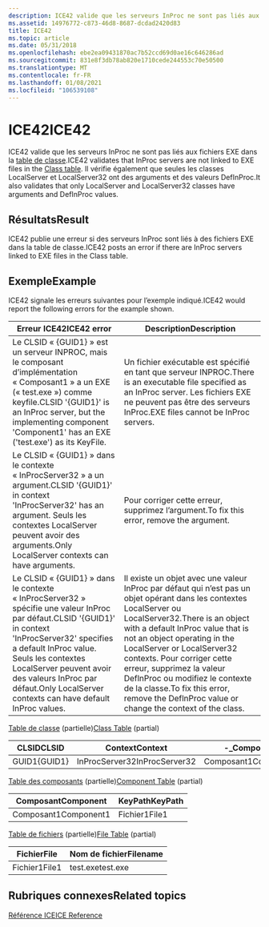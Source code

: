 ```yaml
---
description: ICE42 valide que les serveurs InProc ne sont pas liés aux fichiers EXE dans la table de classe. Il vérifie également que seules les classes LocalServer et LocalServer32 ont des arguments et des valeurs DefInProc.
ms.assetid: 14976772-c873-46d8-8687-dcdad2420d83
title: ICE42
ms.topic: article
ms.date: 05/31/2018
ms.openlocfilehash: ebe2ea09431870ac7b52ccd69d0ae16c646286ad
ms.sourcegitcommit: 831e8f3db78ab820e1710cede244553c70e50500
ms.translationtype: MT
ms.contentlocale: fr-FR
ms.lasthandoff: 01/08/2021
ms.locfileid: "106539108"
---
```

# <a name="ice42"></a><span data-ttu-id="7b18b-104">ICE42</span><span class="sxs-lookup"><span data-stu-id="7b18b-104">ICE42</span></span>

<span data-ttu-id="7b18b-105">ICE42 valide que les serveurs InProc ne sont pas liés aux fichiers EXE dans la [table de classe](class-table.md).</span><span class="sxs-lookup"><span data-stu-id="7b18b-105">ICE42 validates that InProc servers are not linked to EXE files in the [Class table](class-table.md).</span></span> <span data-ttu-id="7b18b-106">Il vérifie également que seules les classes LocalServer et LocalServer32 ont des arguments et des valeurs DefInProc.</span><span class="sxs-lookup"><span data-stu-id="7b18b-106">It also validates that only LocalServer and LocalServer32 classes have arguments and DefInProc values.</span></span>

## <a name="result"></a><span data-ttu-id="7b18b-107">Résultats</span><span class="sxs-lookup"><span data-stu-id="7b18b-107">Result</span></span>

<span data-ttu-id="7b18b-108">ICE42 publie une erreur si des serveurs InProc sont liés à des fichiers EXE dans la table de classe.</span><span class="sxs-lookup"><span data-stu-id="7b18b-108">ICE42 posts an error if there are InProc servers linked to EXE files in the Class table.</span></span>

## <a name="example"></a><span data-ttu-id="7b18b-109">Exemple</span><span class="sxs-lookup"><span data-stu-id="7b18b-109">Example</span></span>

<span data-ttu-id="7b18b-110">ICE42 signale les erreurs suivantes pour l’exemple indiqué.</span><span class="sxs-lookup"><span data-stu-id="7b18b-110">ICE42 would report the following errors for the example shown.</span></span>



| <span data-ttu-id="7b18b-111">Erreur ICE42</span><span class="sxs-lookup"><span data-stu-id="7b18b-111">ICE42 error</span></span>                                                                                                                             | <span data-ttu-id="7b18b-112">Description</span><span class="sxs-lookup"><span data-stu-id="7b18b-112">Description</span></span>                                                                                                                                                                                                               |
|-----------------------------------------------------------------------------------------------------------------------------------------|---------------------------------------------------------------------------------------------------------------------------------------------------------------------------------------------------------------------------|
| <span data-ttu-id="7b18b-113">Le CLSID « {GUID1} » est un serveur INPROC, mais le composant d’implémentation « Composant1 » a un EXE (« test.exe ») comme keyfile.</span><span class="sxs-lookup"><span data-stu-id="7b18b-113">CLSID '{GUID1}' is an InProc server, but the implementing component 'Component1' has an EXE ('test.exe') as its KeyFile.</span></span>                | <span data-ttu-id="7b18b-114">Un fichier exécutable est spécifié en tant que serveur INPROC.</span><span class="sxs-lookup"><span data-stu-id="7b18b-114">There is an executable file specified as an InProc server.</span></span> <span data-ttu-id="7b18b-115">Les fichiers EXE ne peuvent pas être des serveurs InProc.</span><span class="sxs-lookup"><span data-stu-id="7b18b-115">EXE files cannot be InProc servers.</span></span>                                                                                                                            |
| <span data-ttu-id="7b18b-116">Le CLSID « {GUID1} » dans le contexte « InProcServer32 » a un argument.</span><span class="sxs-lookup"><span data-stu-id="7b18b-116">CLSID '{GUID1}' in context 'InProcServer32' has an argument.</span></span> <span data-ttu-id="7b18b-117">Seuls les contextes LocalServer peuvent avoir des arguments.</span><span class="sxs-lookup"><span data-stu-id="7b18b-117">Only LocalServer contexts can have arguments.</span></span>                              | <span data-ttu-id="7b18b-118">Pour corriger cette erreur, supprimez l’argument.</span><span class="sxs-lookup"><span data-stu-id="7b18b-118">To fix this error, remove the argument.</span></span>                                                                                                                                                                                   |
| <span data-ttu-id="7b18b-119">Le CLSID « {GUID1} » dans le contexte « InProcServer32 » spécifie une valeur InProc par défaut.</span><span class="sxs-lookup"><span data-stu-id="7b18b-119">CLSID '{GUID1}' in context 'InProcServer32' specifies a default InProc value.</span></span> <span data-ttu-id="7b18b-120">Seuls les contextes LocalServer peuvent avoir des valeurs InProc par défaut.</span><span class="sxs-lookup"><span data-stu-id="7b18b-120">Only LocalServer contexts can have default InProc values.</span></span> | <span data-ttu-id="7b18b-121">Il existe un objet avec une valeur InProc par défaut qui n’est pas un objet opérant dans les contextes LocalServer ou LocalServer32.</span><span class="sxs-lookup"><span data-stu-id="7b18b-121">There is an object with a default InProc value that is not an object operating in the LocalServer or LocalServer32 contexts.</span></span> <span data-ttu-id="7b18b-122">Pour corriger cette erreur, supprimez la valeur DeflnProc ou modifiez le contexte de la classe.</span><span class="sxs-lookup"><span data-stu-id="7b18b-122">To fix this error, remove the DeflnProc value or change the context of the class.</span></span><br/> |



 

<span data-ttu-id="7b18b-123">[Table de classe](class-table.md) (partielle)</span><span class="sxs-lookup"><span data-stu-id="7b18b-123">[Class Table](class-table.md) (partial)</span></span>



| <span data-ttu-id="7b18b-124">CLSID</span><span class="sxs-lookup"><span data-stu-id="7b18b-124">CLSID</span></span>   | <span data-ttu-id="7b18b-125">Context</span><span class="sxs-lookup"><span data-stu-id="7b18b-125">Context</span></span>        | <span data-ttu-id="7b18b-126">-\_</span><span class="sxs-lookup"><span data-stu-id="7b18b-126">Component\_</span></span> | <span data-ttu-id="7b18b-127">DefInProcHandler</span><span class="sxs-lookup"><span data-stu-id="7b18b-127">DefInProcHandler</span></span> | <span data-ttu-id="7b18b-128">Argument</span><span class="sxs-lookup"><span data-stu-id="7b18b-128">Argument</span></span> |
|---------|----------------|-------------|------------------|----------|
| <span data-ttu-id="7b18b-129">GUID1</span><span class="sxs-lookup"><span data-stu-id="7b18b-129">{GUID1}</span></span> | <span data-ttu-id="7b18b-130">InProcServer32</span><span class="sxs-lookup"><span data-stu-id="7b18b-130">InProcServer32</span></span> | <span data-ttu-id="7b18b-131">Composant1</span><span class="sxs-lookup"><span data-stu-id="7b18b-131">Component1</span></span>  | <span data-ttu-id="7b18b-132">InProcServer</span><span class="sxs-lookup"><span data-stu-id="7b18b-132">InProcServer</span></span>     | <span data-ttu-id="7b18b-133">Donnée</span><span class="sxs-lookup"><span data-stu-id="7b18b-133">Arg</span></span>      |



 

<span data-ttu-id="7b18b-134">[Table des composants](component-table.md) (partielle)</span><span class="sxs-lookup"><span data-stu-id="7b18b-134">[Component Table](component-table.md) (partial)</span></span>



| <span data-ttu-id="7b18b-135">Composant</span><span class="sxs-lookup"><span data-stu-id="7b18b-135">Component</span></span>  | <span data-ttu-id="7b18b-136">KeyPath</span><span class="sxs-lookup"><span data-stu-id="7b18b-136">KeyPath</span></span> |
|------------|---------|
| <span data-ttu-id="7b18b-137">Composant1</span><span class="sxs-lookup"><span data-stu-id="7b18b-137">Component1</span></span> | <span data-ttu-id="7b18b-138">Fichier1</span><span class="sxs-lookup"><span data-stu-id="7b18b-138">File1</span></span>   |



 

<span data-ttu-id="7b18b-139">[Table de fichiers](file-table.md) (partielle)</span><span class="sxs-lookup"><span data-stu-id="7b18b-139">[File Table](file-table.md) (partial)</span></span>



| <span data-ttu-id="7b18b-140">Fichier</span><span class="sxs-lookup"><span data-stu-id="7b18b-140">File</span></span>  | <span data-ttu-id="7b18b-141">Nom de fichier</span><span class="sxs-lookup"><span data-stu-id="7b18b-141">Filename</span></span> |
|-------|----------|
| <span data-ttu-id="7b18b-142">Fichier1</span><span class="sxs-lookup"><span data-stu-id="7b18b-142">File1</span></span> | <span data-ttu-id="7b18b-143">test.exe</span><span class="sxs-lookup"><span data-stu-id="7b18b-143">test.exe</span></span> |



 

## <a name="related-topics"></a><span data-ttu-id="7b18b-144">Rubriques connexes</span><span class="sxs-lookup"><span data-stu-id="7b18b-144">Related topics</span></span>

<dl> <dt>

[<span data-ttu-id="7b18b-145">Référence ICE</span><span class="sxs-lookup"><span data-stu-id="7b18b-145">ICE Reference</span></span>](ice-reference.md)
</dt> </dl>

 

 





